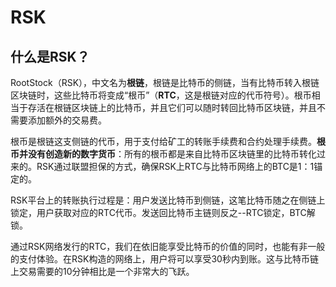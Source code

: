 # RSK

## 什么是RSK？

RootStock（RSK），中文名为**根链**，根链是比特币的侧链，当有比特币转入根链区块链时，这些比特币将变成“根币”（**RTC**，这是根链对应的代币符号）。根币相当于存活在根链区块链上的比特币，并且它们可以随时转回比特币区块链，并且不需要添加额外的交易费。

根币是根链这支侧链的代币，用于支付给矿工的转账手续费和合约处理手续费。**根币并没有创造新的数字货币**：所有的根币都是来自比特币区块链里的比特币转化过来的。RSK通过联盟担保的方式，确保RSK上RTC与比特币网络上的BTC是1：1锚定的。

RSK平台上的转账执行过程是：用户发送比特币到侧链，这笔比特币随之在侧链上锁定，用户获取对应的RTC代币。发送回比特币主链则反之--RTC锁定，BTC解锁。

通过RSK网络发行的RTC，我们在依旧能享受比特币的价值的同时，也能有非一般的支付体验。在RSK构造的网络上，用户将可以享受30秒内到账。这与比特币链上交易需要的10分钟相比是一个非常大的飞跃。